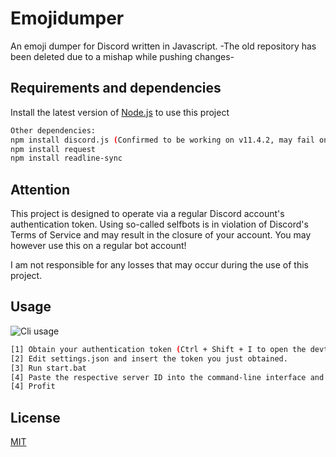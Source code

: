 # Emojidumper

An emoji dumper for Discord written in Javascript.
-The old repository has been deleted due to a mishap while pushing changes-

## Requirements and dependencies

Install the latest version of [Node.js](https://nodejs.org/en/download/) to use this project
```bash
Other dependencies:
npm install discord.js (Confirmed to be working on v11.4.2, may fail on newer versions due to countermeasures against selfbot usage)
npm install request
npm install readline-sync
```

## Attention

This project is designed to operate via a regular Discord account's authentication token. Using so-called selfbots is in violation of Discord's Terms of Service and may result in the closure of your account. You may however use this on a regular bot account!

I am not responsible for any losses that may occur during the use of this project.

## Usage

![Cli usage](https://up.ryeqb.xyz/yq0nj.gif)

```bash
[1] Obtain your authentication token (Ctrl + Shift + I to open the devtool > Networking > Search for "/api" and check the authentication header)
[2] Edit settings.json and insert the token you just obtained.
[3] Run start.bat
[4] Paste the respective server ID into the command-line interface and press enter
[4] Profit
```

## License
[MIT](https://choosealicense.com/licenses/mit/)

